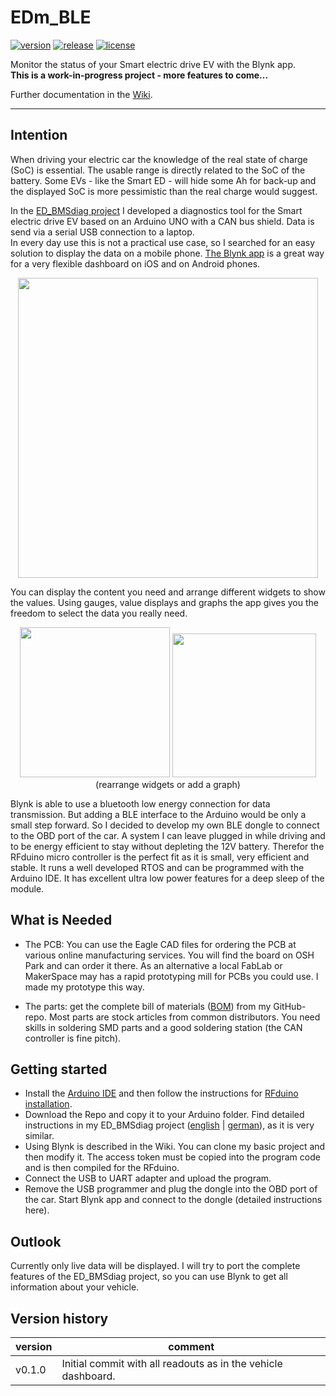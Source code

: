 # EDm_BLE

[![version](https://img.shields.io/badge/version-v0.1.0-blue.svg)](https://github.com/MyLab-odyssey/ED_BMSdiag/archive/master.zip)
[![release](https://img.shields.io/badge/release-none-brightgreen.svg)](https://github.com/MyLab-odyssey/ED_BMSdiag/releases)
[![license](https://img.shields.io/badge/license-MIT-blue.svg)](https://github.com/MyLab-odyssey/ED_BMSdiag/blob/master/LICENSE.txt)

Monitor the status of your Smart electric drive EV with the Blynk app.  
**This is a work-in-progress project - more features to come...**

Further documentation in the [Wiki](https://github.com/MyLab-odyssey/EDm_BLE/wiki).

---
## Intention
When driving your electric car the knowledge of the real state of charge (SoC) is essential. The usable range is directly related to the SoC of the battery. Some EVs - like the Smart ED - will hide some Ah for back-up and the displayed SoC is more pessimistic than the real charge would suggest.

In the [ED_BMSdiag project](https://github.com/MyLab-odyssey/ED_BMSdiag) I developed a diagnostics tool for the Smart electric drive EV based on an Arduino UNO with a CAN bus shield. Data is send via a serial USB connection to a laptop.  
In every day use this is not a practical use case, so I searched for an easy solution to display the data on a mobile phone. [The Blynk app](http://www.blynk.cc) is a great way for a very flexible dashboard on iOS and on Android phones.

<p align="center">
<img  src="https://github.com/MyLab-odyssey/EDm_BLE/wiki/pictures/EDmDongleProject.jpg" width="480"/>
<p/>

You can display the content you need and arrange different widgets to show the values. Using gauges, value displays and graphs the app gives you the freedom to select the data you really need.

<p align="center">
<img  src="https://github.com/MyLab-odyssey/EDm_BLE/wiki/pictures/BlynkDash1.jpg" width="240"/>
<img  src="https://github.com/MyLab-odyssey/EDm_BLE/wiki/pictures/BlynkDash2.jpg" width="230"/><br>
(rearrange widgets or add a graph)<br>
<p/>

Blynk is able to use a bluetooth low energy connection for data transmission. But adding a BLE interface to the Arduino would be only a small step forward. So I decided to develop my own BLE dongle to connect to the OBD port of the car. A system I can leave plugged in while driving and to be energy efficient to stay without depleting the 12V battery. Therefor the RFduino micro controller is the perfect fit as it is small, very efficient and stable. It runs a well developed RTOS and can be programmed with the Arduino IDE. It has excellent ultra low power features for a deep sleep of the module.

## What is Needed
* The PCB: You can use the Eagle CAD files for ordering the PCB at various online manufacturing services. You will find the board on OSH Park and can order it there. As an alternative a local FabLab or MakerSpace may has a rapid prototyping mill for PCBs you could use. I made my prototype this way.

* The parts: get the complete bill of materials ([BOM](https://github.com/MyLab-odyssey/EDm_BLE/blob/master/schematics/EDm_v1.1_BOM.txt)) from my GitHub-repo. Most parts are stock articles from common distributors.
You need skills in soldering SMD parts and a good soldering station (the CAN controller is fine pitch).

## Getting started
* Install the [Arduino IDE](https://www.arduino.cc/en/Main/Software) and then follow the instructions for [RFduino installation](https://github.com/RFduino/RFduino/blob/master/README.md#installation).
* Download the Repo and copy it to your Arduino folder. Find detailed instructions in my ED_BMSdiag project ([english](https://github.com/MyLab-odyssey/ED_BMSdiag/wiki/Installation) | [german](https://github.com/MyLab-odyssey/ED_BMSdiag/wiki/Installation_DE)), as it is very similar.
* Using Blynk is described in the Wiki. You can clone my basic project and then modify it. The access token must be copied into the program code and is then compiled for the RFduino.
* Connect the USB to UART adapter and upload the program.
* Remove the USB programmer and plug the dongle into the OBD port of the car. Start Blynk app and connect to the dongle (detailed instructions here).

## Outlook
Currently only live data will be displayed. I will try to port the complete features of the ED_BMSdiag project, so you can use Blynk to get all information about your vehicle.

## Version history
version  | comment
-------- | --------
v0.1.0   | Initial commit with all readouts as in the vehicle dashboard.
